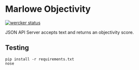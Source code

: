 # Marlowe Objectivity


[![wercker status](https://app.wercker.com/status/c99eaec92cfe7bf8bd10050fc568d62c/s/master "wercker status")](https://app.wercker.com/project/byKey/c99eaec92cfe7bf8bd10050fc568d62c)


JSON API Server accepts text and returns an objectivity score.


## Testing
````shell
pip install -r requirements.txt
nose
````